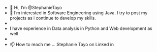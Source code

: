 - 👋 Hi, I’m @StephanieTayo
- 👀 I’m interested in Software Engineering using Java. I try to post my projects as i continue to develop my skills.
- 
-  I have experience in Data analysis in Python and   Web development as well
-
- 📫 How to reach me ... Stephanie Tayo on Linked in

<!---
StephanieTayo/StephanieTayo is a ✨ special ✨ repository because its `README.md` (this file) appears on your GitHub profile.
You can click the Preview link to take a look at your changes.
--->
